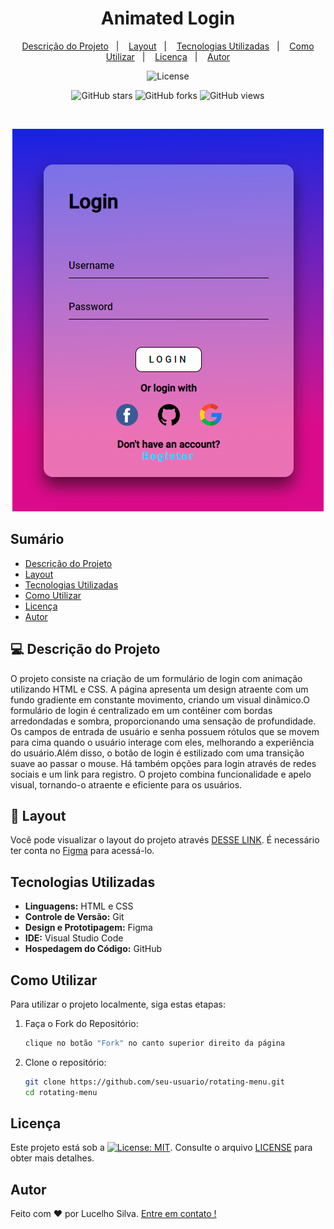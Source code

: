 <h1 align="center"> Animated Login </h1>

<p align="center">
  <a href="#Descrição-do-projeto">Descrição do Projeto</a>&nbsp;&nbsp;&nbsp;|&nbsp;&nbsp;&nbsp;
  <a href="#layout">Layout</a>&nbsp;&nbsp;&nbsp;|&nbsp;&nbsp;&nbsp;
  <a href="#Tecnologias-Utilizadas">Tecnologias Utilizadas</a>&nbsp;&nbsp;&nbsp;|&nbsp;&nbsp;&nbsp;
  <a href="#como-utilizar">Como Utilizar</a>&nbsp;&nbsp;&nbsp;|&nbsp;&nbsp;&nbsp;
  <a href="#Licença">Licença</a>&nbsp;&nbsp;&nbsp;|&nbsp;&nbsp;&nbsp;
  <a href="#Autor">Autor</a>
</p>

<p align="center">
  <img alt="License" src="https://img.shields.io/static/v1?label=license&message=MIT&color=blue&labelColor=000000">
</p>
<p align="center">
  <img alt="GitHub stars" src="https://img.shields.io/github/stars/LucelhoSilva/Beginner-Projects-HTML-CSS-JS?style=social">
  <img alt="GitHub forks" src="https://img.shields.io/github/forks/LucelhoSilva/Beginner-Projects-HTML-CSS-JS?style=social">
  <img alt="GitHub views" src="https://img.shields.io/github/watchers/LucelhoSilva/Beginner-Projects-HTML-CSS-JS?style=social">
</p>

<br>

<p align="center">
  <img alt="Projeto - Animated Login" src="./assets/IMG/preview-templates.png">
</p>

## Sumário

- [Descrição do Projeto](#descrição-do-projeto)
- [Layout](#layout)
- [Tecnologias Utilizadas](#tecnologias-utilizadas)
- [Como Utilizar](#como-utilizar)
- [Licença](#licença)
- [Autor](#autor)

## 💻 Descrição do Projeto

O projeto consiste na criação de um formulário de login com animação utilizando HTML e CSS. A página apresenta um design atraente com um fundo gradiente em constante movimento, criando um visual dinâmico.O formulário de login é centralizado em um contêiner com bordas arredondadas e sombra, proporcionando uma sensação de profundidade. Os campos de entrada de usuário e senha possuem rótulos que se movem para cima quando o usuário interage com eles, melhorando a experiência do usuário.Além disso, o botão de login é estilizado com uma transição suave ao passar o mouse. Há também opções para login através de redes sociais e um link para registro. O projeto combina funcionalidade e apelo visual, tornando-o atraente e eficiente para os usuários.

## 🔖 Layout

Você pode visualizar o layout do projeto através [DESSE LINK](https://www.figma.com/file/A7yMlfMiXUWx5iKaw3NNcL/Login-Screen?type=design&t=pbGHkHI4uy4UjI6Z-6). É necessário ter conta no [Figma](https://figma.com) para acessá-lo.

## Tecnologias Utilizadas

- **Linguagens:** HTML e CSS
- **Controle de Versão:** Git
- **Design e Prototipagem:** Figma
- **IDE:** Visual Studio Code
- **Hospedagem do Código:** GitHub

## Como Utilizar

Para utilizar o projeto localmente, siga estas etapas:

1. Faça o Fork do Repositório:

   ```bash
   clique no botão "Fork" no canto superior direito da página
   ```

2. Clone o repositório:

   ```bash
   git clone https://github.com/seu-usuario/rotating-menu.git
   cd rotating-menu
   ```

## Licença

Este projeto está sob a [![License: MIT](https://img.shields.io/badge/License-MIT-blue.svg)](./LICENSE). Consulte o arquivo [LICENSE](./LICENSE) para obter mais detalhes.

## Autor

Feito com ❤️ por Lucelho Silva. [Entre em contato !](https://www.linkedin.com/in/lucelho-silva-b17196239/)

